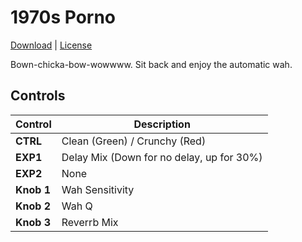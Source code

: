 # 1970s Porno

[Download](1970s-Porno.prst) | [License](README.md)

Bown-chicka-bow-wowwww.  Sit back and enjoy the automatic wah.


## Controls

| Control | Description |
| ------- | ----------- |
| **CTRL** | Clean (Green) / Crunchy (Red) |
| **EXP1** | Delay Mix (Down for no delay, up for 30%)|
| **EXP2** | None |
| **Knob 1** | Wah Sensitivity |
| **Knob 2** | Wah Q |
| **Knob 3** | Reverrb Mix |
